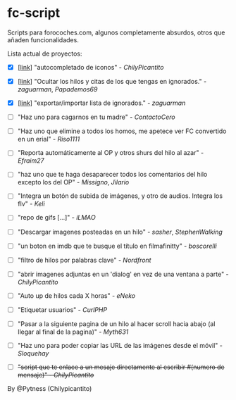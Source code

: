 # fc-script

Scripts para forocoches.com, algunos completamente absurdos, otros que añaden funcionalidades.


Lista actual de proyectos:

- [x] [[link]][iconAutocomplete link] "autocompletado de iconos" - *ChilyPicantito*

- [x] [[link]][deleteIgnoredUsersPosts link] "Ocultar los hilos y citas de los que tengas en ignorados." - *zaguarman*, *Papademos69*

- [x] [[link]][exportIgnoredUserList link] "exportar/importar lista de ignorados." - *zaguarman*

- [ ] "Haz uno para cagarnos en tu madre" - *ContactoCero*

- [ ] "Haz uno que elimine a todos los homos, me apetece ver FC convertido en un erial" - *Riso1111*

- [ ] "Reporta automáticamente al OP y otros shurs del hilo al azar" - *Efraim27*

- [ ] "haz uno que te haga desaparecer todos los comentarios del hilo excepto los del OP" - *Missigno*, *Jilario*

- [ ] "Integra un botón de subida de imágenes, y otro de audios. Integra los flv" - *Keli*

- [ ] "repo de gifs [...]" - *iLMAO*

- [ ] "Descargar imagenes posteadas en un hilo" - *sasher*, *StephenWalking*

- [ ] "un boton en imdb que te busque el título en filmafinitty" - *boscorelli*

- [ ] "filtro de hilos por palabras clave" - *Nordfront*

- [ ] "abrir imagenes adjuntas en un 'dialog' en vez de una ventana a parte" - *ChilyPicantito*

- [ ] "Auto up de hilos cada X horas" - *eNeko*

- [ ] "Etiquetar usuarios" - *CurlPHP*

- [ ] "Pasar a la siguiente pagina de un hilo al hacer scroll hacia abajo (al llegar al final de la pagina)" - *Myth631*

- [ ] "Haz uno para poder copiar las URL de las imágenes desde el móvil" - *Sloquehay*

- [ ] ~~"script que te enlace a un mesaje directamente al escribir #(numero de mensaje)" - *ChilyPicantito*~~


[deleteIgnoredUsersPosts link]: https://github.com/Pytness/fc-script/tree/master/src/deleteIgnoredUsersPosts
[exportIgnoredUserList link]: https://github.com/Pytness/fc-script/tree/master/src/exportIgnoredUserList
[iconAutocomplete link]: https://github.com/Pytness/fc-script/tree/master/src/iconAutocomplete


By @Pytness (Chilypicantito)
